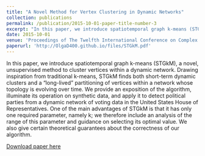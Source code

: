 ```yaml
---
title: "A Novel Method for Vertex Clustering in Dynamic Networks"
collection: publications
permalink: /publication/2015-10-01-paper-title-number-3
excerpt: "In this paper, we introduce spatiotemporal graph k-means (STGkM), a novel, unsupervised method to cluster vertices and discover multi-scale relationships within a dynamic network. STGkM finds both short-term dynamic clusters and a “long-lived” partitioning of vertices within a network whose topology is evolving over time. <br/><img src='/images/Synthetic_cluster_evolution.pdf'><br/>Three snapshots of a dynamic graph and the dynamic clustering as predicted by STGkM. Cluster centroids are identified by enlarged nodes."
date: 2015-10-01
venue: 'Proceedings of The Twelfth International Conference on Complex Networks and their Applications'
paperurl: 'http://OlgaD400.github.io/files/STGkM.pdf'
---
```

In this paper, we introduce spatiotemporal graph k-means (STGkM), a novel, unsupervised method to cluster vertices within a dynamic network. Drawing inspiration from traditional k-means, STGkM finds both short-term dynamic clusters and a “long-lived” partitioning of vertices within a network whose topology is evolving over time. We provide an exposition of the algorithm, illuminate its operation on synthetic data, and apply it to detect political parties from a dynamic network of voting data in the United States House of Representatives. One of the main advantages of STGkM is that it has only one required parameter, namely k; we therefore include an analysis of the range of this parameter and guidance on selecting its optimal value. We also give certain theoretical guarantees about the correctness of our algorithm.

[Download paper here](http://OlgaD400.github.io/files/STGkM.pdf)
